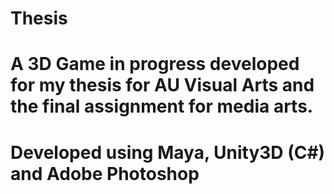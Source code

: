 # Thesis
# A 3D Game in progress developed for my thesis for AU Visual Arts and the final assignment for media arts.
# Developed using Maya, Unity3D (C#) and Adobe Photoshop
